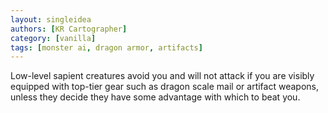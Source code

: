 ```yaml
---
layout: singleidea
authors: [KR Cartographer]
category: [vanilla]
tags: [monster ai, dragon armor, artifacts]
---
```

Low-level sapient creatures avoid you and will not attack if you are visibly equipped with top-tier gear such as dragon scale mail or artifact weapons, unless they decide they have some advantage with which to beat you.
